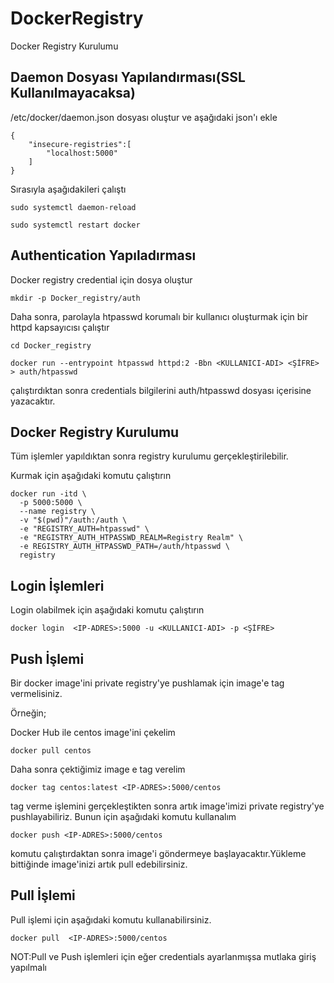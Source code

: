 # DockerRegistry
Docker Registry Kurulumu

## Daemon Dosyası Yapılandırması(SSL Kullanılmayacaksa)
/etc/docker/daemon.json dosyası oluştur ve aşağıdaki json'ı ekle
```
{
    "insecure-registries":[
        "localhost:5000"
    ]
}
```

Sırasıyla aşağıdakileri çalıştı
```
sudo systemctl daemon-reload
```
```
sudo systemctl restart docker
```

## Authentication Yapıladırması

Docker registry credential için dosya oluştur
```
mkdir -p Docker_registry/auth
```

Daha sonra, parolayla htpasswd korumalı bir kullanıcı oluşturmak için bir httpd kapsayıcısı çalıştır

```
cd Docker_registry
```

```
docker run --entrypoint htpasswd httpd:2 -Bbn <KULLANICI-ADI> <ŞİFRE> > auth/htpasswd
```
çalıştırdıktan sonra credentials bilgilerini auth/htpasswd dosyası içerisine yazacaktır.

## Docker Registry Kurulumu
Tüm işlemler yapıldıktan sonra registry kurulumu gerçekleştirilebilir.

Kurmak için aşağıdaki komutu çalıştırın

```
docker run -itd \
  -p 5000:5000 \
  --name registry \
  -v "$(pwd)"/auth:/auth \
  -e "REGISTRY_AUTH=htpasswd" \
  -e "REGISTRY_AUTH_HTPASSWD_REALM=Registry Realm" \
  -e REGISTRY_AUTH_HTPASSWD_PATH=/auth/htpasswd \
  registry
```

## Login İşlemleri
Login olabilmek için aşağıdaki komutu çalıştırın

```
docker login  <IP-ADRES>:5000 -u <KULLANICI-ADI> -p <ŞİFRE>
```

## Push İşlemi
Bir docker image'ini private registry'ye pushlamak için image'e tag vermelisiniz.

Örneğin;

Docker Hub ile centos image'ini çekelim

```
docker pull centos
```

Daha sonra çektiğimiz image e tag verelim

```
docker tag centos:latest <IP-ADRES>:5000/centos
```
tag verme işlemini gerçekleştikten sonra artık image'imizi private registry'ye pushlayabiliriz.
Bunun için aşağıdaki komutu kullanalım

```
docker push <IP-ADRES>:5000/centos
```
komutu çalıştırdaktan sonra image'i göndermeye başlayacaktır.Yükleme bittiğinde image'inizi artık pull edebilirsiniz.

## Pull İşlemi

Pull işlemi için aşağıdaki komutu kullanabilirsiniz.

```
docker pull  <IP-ADRES>:5000/centos
```

NOT:Pull ve Push işlemleri için eğer credentials ayarlanmışsa mutlaka giriş yapılmalı
